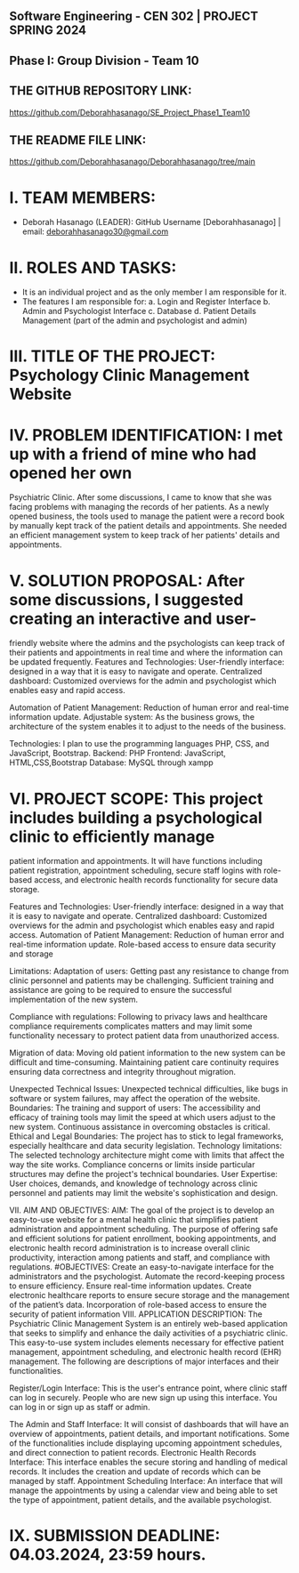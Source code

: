 ## Software Engineering - CEN 302 | PROJECT SPRING 2024

## Phase I: Group Division - Team 10

## THE GITHUB REPOSITORY LINK:
https://github.com/Deborahhasanago/SE_Project_Phase1_Team10

## THE README FILE LINK:
https://github.com/Deborahhasanago/Deborahhasanago/tree/main

# I. TEAM MEMBERS:
- Deborah Hasanago (LEADER): GitHub Username [Deborahhasanago] | email:
deborahhasanago30@gmail.com
# II. ROLES AND TASKS:
- It is an individual project and as the only member I am responsible for it.
- The features I am responsible for:
a. Login and Register Interface
b. Admin and Psychologist Interface
c. Database
d. Patient Details Management (part of the admin and psychologist and admin)

# III. TITLE OF THE PROJECT: Psychology Clinic Management Website
# IV. PROBLEM IDENTIFICATION: I met up with a friend of mine who had opened her own
Psychiatric Clinic. After some discussions, I came to know that she was facing problems with
managing the records of her patients. As a newly opened business, the tools used to manage the
patient were a record book by manually kept track of the patient details and appointments. She
needed an efficient management system to keep track of her patients&#39; details and appointments.
# V. SOLUTION PROPOSAL: After some discussions, I suggested creating an interactive and user-
friendly website where the admins and the psychologists can keep track of their patients and
appointments in real time and where the information can be updated frequently.
Features and Technologies:
User-friendly interface: designed in a way that it is easy to navigate and operate.
Centralized dashboard: Customized overviews for the admin and psychologist
which enables easy and rapid access.

Automation of Patient Management: Reduction of human error and real-time
information update.
Adjustable system: As the business grows, the architecture of the system
enables it to adjust to the needs of the business.

Technologies: I plan to use the programming languages PHP, CSS, and JavaScript, Bootstrap.
Backend: PHP
Frontend: JavaScript, HTML,CSS,Bootstrap
Database: MySQL through xampp

# VI. PROJECT SCOPE: This project includes building a psychological clinic to efficiently manage
patient information and appointments. It will have functions including patient registration,
appointment scheduling, secure staff logins with role-based access, and electronic health
records functionality for secure data storage.

Features and Technologies:
User-friendly interface: designed in a way that it is easy to navigate and operate.
Centralized dashboard: Customized overviews for the admin and psychologist which
enables easy and rapid access.
Automation of Patient Management: Reduction of human error and real-time
information update.
Role-based access to ensure data security and storage

Limitations:
Adaptation of users: Getting past any resistance to change from clinic personnel and
patients may be challenging. Sufficient training and assistance are going to be required
to ensure the successful implementation of the new system.

Compliance with regulations: Following to privacy laws and healthcare compliance
requirements complicates matters and may limit some functionality necessary to protect
patient data from unauthorized access.

Migration of data: Moving old patient information to the new system can be difficult
and time-consuming. Maintaining patient care continuity requires ensuring data
correctness and integrity throughout migration.

Unexpected Technical Issues: Unexpected technical difficulties, like bugs in software
or system failures, may affect the operation of the website.
Boundaries:
The training and support of users: The accessibility and efficacy of training tools may
limit the speed at which users adjust to the new system. Continuous assistance in
overcoming obstacles is critical.
Ethical and Legal Boundaries: The project has to stick to legal frameworks, especially
healthcare and data security legislation.
Technology limitations: The selected technology architecture might come with limits
that affect the way the site works. Compliance concerns or limits inside particular
structures may define the project&#39;s technical boundaries.
User Expertise: User choices, demands, and knowledge of technology across clinic
personnel and patients may limit the website&#39;s sophistication and design.

VII. AIM AND OBJECTIVES:
AIM: The goal of the project is to develop an easy-to-use website for a mental health clinic
that simplifies patient administration and appointment scheduling. The purpose of offering safe
and efficient solutions for patient enrollment, booking appointments, and electronic health
record administration is to increase overall clinic productivity, interaction among patients and
staff, and compliance with regulations.
#OBJECTIVES:
Create an easy-to-navigate interface for the administrators and the psychologist.
Automate the record-keeping process to ensure efficiency.
Ensure real-time information updates.
Create electronic healthcare reports to ensure secure storage and the management of the
patient’s data.
Incorporation of role-based access to ensure the security of patient information
VIII. APPLICATION DESCRIPTION:
The Psychiatric Clinic Management System is an entirely web-based application that seeks to
simplify and enhance the daily activities of a psychiatric clinic. This easy-to-use system
includes elements necessary for effective patient management, appointment scheduling, and
electronic health record (EHR) management. The following are descriptions of major interfaces
and their functionalities.

Register/Login Interface: This is the user&#39;s entrance point, where clinic staff
can log in securely. People who are new sign up using this interface. You can log
in or sign up as staff or admin.

The Admin and Staff Interface: It will consist of dashboards that will have an
overview of appointments, patient details, and important notifications. Some of
the functionalities include displaying upcoming appointment schedules, and
direct connection to patient records.
Electronic Health Records Interface: This interface enables the secure
storing and handling of medical records. It includes the creation and
update of records which can be managed by staff.
Appointment Scheduling Interface: An interface that will manage the
appointments by using a calendar view and being able to set the type of
appointment, patient details, and the available psychologist.

# IX. SUBMISSION DEADLINE: 04.03.2024, 23:59 hours.
